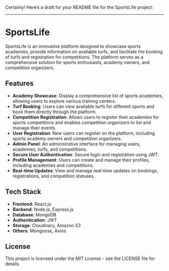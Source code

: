 Certainly! Here’s a draft for your README file for the SportsLife project:

---

# SportsLife

SportsLife is an innovative platform designed to showcase sports academies, provide information on available turfs, and facilitate the booking of turfs and registration for competitions. The platform serves as a comprehensive solution for sports enthusiasts, academy owners, and competition organizers.

## Features

- **Academy Showcase**: Display a comprehensive list of sports academies, allowing users to explore various training centers.
- **Turf Booking**: Users can view available turfs for different sports and book them directly through the platform.
- **Competition Registration**: Allows users to register their academies for sports competitions and enables competition organizers to list and manage their events.
- **User Registration**: New users can register on the platform, including sports academy owners and competition organizers.
- **Admin Panel**: An administrative interface for managing users, academies, turfs, and competitions.
- **Secure User Authentication**: Secure login and registration using JWT.
- **Profile Management**: Users can create and manage their profiles, including academies and competitions.
- **Real-time Updates**: View and manage real-time updates on bookings, registrations, and competition statuses.

## Tech Stack

- **Frontend**: React.js
- **Backend**: Node.js, Express.js
- **Database**: MongoDB
- **Authentication**: JWT
- **Storage**: Cloudinary, Amazon S3
- **Others**: Mongoose, Axios

## License

This project is licensed under the MIT License - see the LICENSE file for details.

